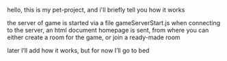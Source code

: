 hello, this is my pet-project, and i'll briefly tell you how it works

the server of game is started via a file gameServerStart.js
when connecting to the server, an html document homepage is sent, from where you can either create a room for the game, or join a ready-made room

later I’ll add how it works, but for now I’ll go to bed
